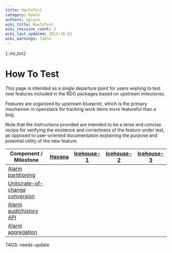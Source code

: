 ```yaml
---
title: HowToTest
category: howto
authors: eglynn
wiki_title: HowToTest
wiki_revision_count: 3
wiki_last_updated: 2013-10-23
wiki_warnings: table
---
```


{:.no_toc}

# How To Test

This page is intended as a single departure point for users wishing to test new features included in the RDO packages based on upstream milestones.

Features are organized by upstream blueprint, which is the primary mechanism in openstack for tracking work items more featureful than a bug.

Note that the instructions provided are intended to be a terse and concise recipe for verifying the existence and correctness of the feature under test, as opposed to user-oriented documentation explaining the purpose and potential utility of the new feature.


| Component / Milestone                                                                             | [Havana](https://launchpad.net/ceilometer/+milestone/2013.2)                             | [Icehouse-1](https://launchpad.net/ceilometer/+milestone/icehouse-1) | [Icehouse-2](https://launchpad.net/ceilometer/+milestone/icehouse-2) | [Icehouse-3](https://launchpad.net/ceilometer/+milestone/icehouse-3) |
|--------------------------------------------------------------------------------------------------|------------------------------------------------------------------------------------------|----------------------------------------------------------------------|----------------------------------------------------------------------|----------------------------------------------------------------------|
| [Alarm partitioning](HowToTest/Ceilometer/H/AlarmPartitioning)                        |                                                                                          |                                                                      |                                                                      |
| [Units/rate-of-change conversion](HowToTest/Ceilometer/H/UnitsRateOfChangeConversion) |                                                                                          |                                                                      |                                                                      |
| [Alarm audit/history API](HowToTest/Ceilometer/H/AlarmHistoryAPI)                     |                                                                                          |                                                                      |                                                                      |
| [Alarm aggregation](HowToTest/Ceilometer/H/AlarmAggregation)                          |                                                                                          |                                                                      |                                                                      |


TAGS: needs-update

